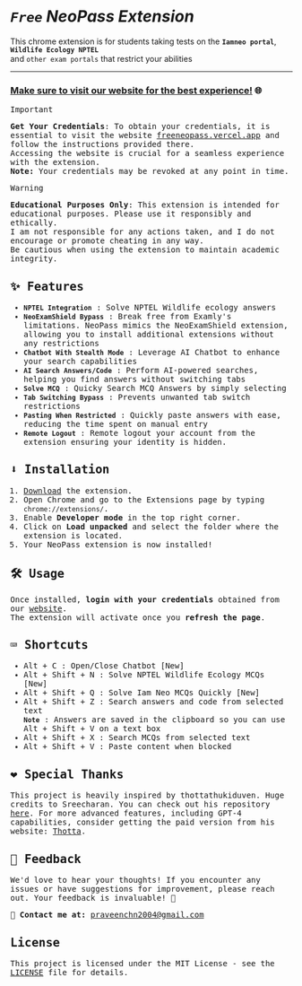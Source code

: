 # <i>**`Free`** NeoPass Extension</i>

This chrome extension is for students taking tests on the **`Iamneo portal`**, **`Wildlife Ecology NPTEL`**<br> and `other exam portals` that restrict your abilities

---

### [**Make sure to visit our website for the best experience!**](https://freeneopass.vercel.app) 🌐

<samp>
  
> [!IMPORTANT]
> **Get Your Credentials**: To obtain your credentials, it is essential to visit the website [freeneopass.vercel.app](https://freeneopass.vercel.app) and follow the instructions provided there.  
> Accessing the website is crucial for a seamless experience with the extension.  
> **Note:** Your credentials may be revoked at any point in time.

> [!WARNING]
> **Educational Purposes Only**: This extension is intended for educational purposes. Please use it responsibly and ethically.  
> I am not responsible for any actions taken, and I do not encourage or promote cheating in any way.  
> Be cautious when using the extension to maintain academic integrity.

## ✨ Features

- **`NPTEL Integration`** : Solve NPTEL Wildlife ecology answers
- **`NeoExamShield Bypass`** : Break free from Examly's limitations.  NeoPass mimics the NeoExamShield extension, allowing you to install additional extensions without any restrictions
- **`Chatbot With Stealth Mode`** : Leverage AI Chatbot to enhance your search capabilities
- **`AI Search Answers/Code`** : Perform AI-powered searches, helping you find answers without switching tabs
- **`Solve MCQ`** : Quicky Search MCQ Answers by simply selecting
- **`Tab Switching Bypass`** : Prevents unwanted tab switch restrictions
- **`Pasting When Restricted`** : Quickly paste answers with ease, reducing the time spent on manual entry
- **`Remote Logout`** : Remote logout your account from the extension ensuring your identity is hidden.

## ⬇️ Installation

1. [Download](https://github.com/Max-Eee/NeoPass/archive/refs/heads/main.zip) the extension.
2. Open Chrome and go to the Extensions page by typing `chrome://extensions/`.
3. Enable **Developer mode** in the top right corner.
4. Click on **Load unpacked** and select the folder where the extension is located.
5. Your NeoPass extension is now installed!

## 🛠️ Usage

Once installed, **login with your credentials** obtained from our [website](https://freeneopass.vercel.app).<br>The extension will activate once you **refresh the page**.

## ⌨️ Shortcuts

- <kbd>Alt</kbd> + <kbd>C</kbd> : Open/Close Chatbot [New]
- <kbd>Alt</kbd> + <kbd>Shift</kbd> + <kbd>N</kbd> : Solve NPTEL Wildlife Ecology MCQs [New]
- <kbd>Alt</kbd> + <kbd>Shift</kbd> + <kbd>Q</kbd> : Solve Iam Neo MCQs Quickly [New]
- <kbd>Alt</kbd> + <kbd>Shift</kbd> + <kbd>Z</kbd> : Search answers and code from selected text  
  **`Note`** : Answers are saved in the clipboard so you can use <kbd>Alt</kbd> + <kbd>Shift</kbd> + <kbd>V</kbd> on a text box  
- <kbd>Alt</kbd> + <kbd>Shift</kbd> + <kbd>X</kbd> : Search MCQs from selected text
- <kbd>Alt</kbd> + <kbd>Shift</kbd> + <kbd>V</kbd> : Paste content when blocked

## ❤️ Special Thanks 

This project is heavily inspired by thottathukiduven. Huge credits to Sreecharan. You can check out his repository [here](https://github.com/sr2echa). For more advanced features, including GPT-4 capabilities, consider getting the paid version from his website: [Thotta](https://thotta.vercel.app).

## 💬 Feedback

We'd love to hear your thoughts! If you encounter any issues or have suggestions for improvement, please reach out. Your feedback is invaluable! 💌

📧 **Contact me at:** [praveenchn2004@gmail.com](mailto:praveenchn2004@gmail.com)

## License

This project is licensed under the MIT License - see the [LICENSE](LICENSE) file for details.

</samp>

